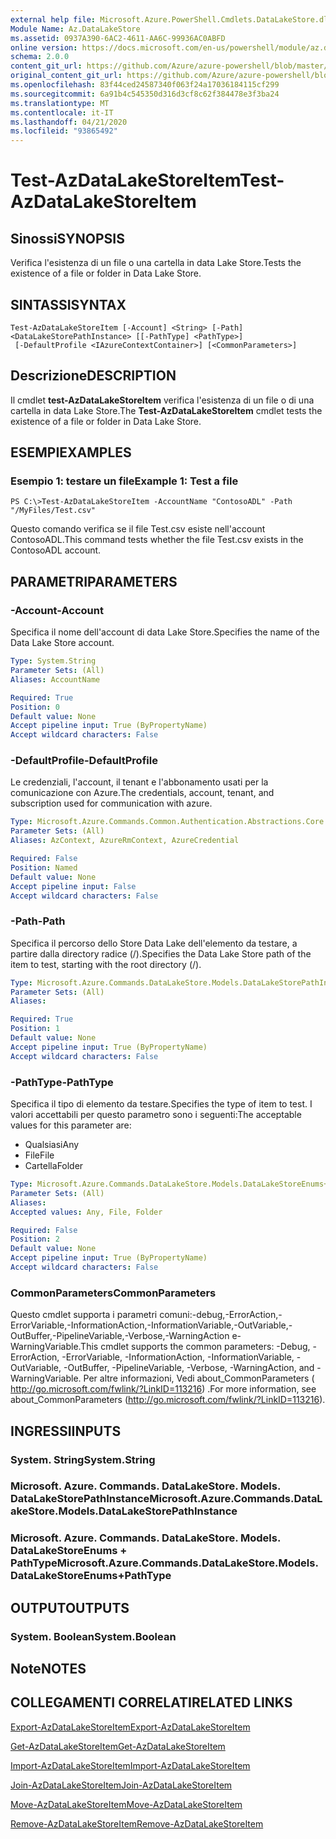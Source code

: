 ```yaml
---
external help file: Microsoft.Azure.PowerShell.Cmdlets.DataLakeStore.dll-Help.xml
Module Name: Az.DataLakeStore
ms.assetid: 0937A390-6AC2-4611-AA6C-99936AC0ABFD
online version: https://docs.microsoft.com/en-us/powershell/module/az.datalakestore/test-azdatalakestoreitem
schema: 2.0.0
content_git_url: https://github.com/Azure/azure-powershell/blob/master/src/DataLakeStore/DataLakeStore/help/Test-AzDataLakeStoreItem.md
original_content_git_url: https://github.com/Azure/azure-powershell/blob/master/src/DataLakeStore/DataLakeStore/help/Test-AzDataLakeStoreItem.md
ms.openlocfilehash: 83f44ced24587340f063f24a17036184115cf299
ms.sourcegitcommit: 6a91b4c545350d316d3cf8c62f384478e3f3ba24
ms.translationtype: MT
ms.contentlocale: it-IT
ms.lasthandoff: 04/21/2020
ms.locfileid: "93865492"
---
```

# <span data-ttu-id="cb018-101">Test-AzDataLakeStoreItem</span><span class="sxs-lookup"><span data-stu-id="cb018-101">Test-AzDataLakeStoreItem</span></span>

## <span data-ttu-id="cb018-102">Sinossi</span><span class="sxs-lookup"><span data-stu-id="cb018-102">SYNOPSIS</span></span>
<span data-ttu-id="cb018-103">Verifica l'esistenza di un file o una cartella in data Lake Store.</span><span class="sxs-lookup"><span data-stu-id="cb018-103">Tests the existence of a file or folder in Data Lake Store.</span></span>

## <span data-ttu-id="cb018-104">SINTASSI</span><span class="sxs-lookup"><span data-stu-id="cb018-104">SYNTAX</span></span>

```
Test-AzDataLakeStoreItem [-Account] <String> [-Path] <DataLakeStorePathInstance> [[-PathType] <PathType>]
 [-DefaultProfile <IAzureContextContainer>] [<CommonParameters>]
```

## <span data-ttu-id="cb018-105">Descrizione</span><span class="sxs-lookup"><span data-stu-id="cb018-105">DESCRIPTION</span></span>
<span data-ttu-id="cb018-106">Il cmdlet **test-AzDataLakeStoreItem** verifica l'esistenza di un file o di una cartella in data Lake Store.</span><span class="sxs-lookup"><span data-stu-id="cb018-106">The **Test-AzDataLakeStoreItem** cmdlet tests the existence of a file or folder in Data Lake Store.</span></span>

## <span data-ttu-id="cb018-107">ESEMPI</span><span class="sxs-lookup"><span data-stu-id="cb018-107">EXAMPLES</span></span>

### <span data-ttu-id="cb018-108">Esempio 1: testare un file</span><span class="sxs-lookup"><span data-stu-id="cb018-108">Example 1: Test a file</span></span>
```
PS C:\>Test-AzDataLakeStoreItem -AccountName "ContosoADL" -Path "/MyFiles/Test.csv"
```

<span data-ttu-id="cb018-109">Questo comando verifica se il file Test.csv esiste nell'account ContosoADL.</span><span class="sxs-lookup"><span data-stu-id="cb018-109">This command tests whether the file Test.csv exists in the ContosoADL account.</span></span>

## <span data-ttu-id="cb018-110">PARAMETRI</span><span class="sxs-lookup"><span data-stu-id="cb018-110">PARAMETERS</span></span>

### <span data-ttu-id="cb018-111">-Account</span><span class="sxs-lookup"><span data-stu-id="cb018-111">-Account</span></span>
<span data-ttu-id="cb018-112">Specifica il nome dell'account di data Lake Store.</span><span class="sxs-lookup"><span data-stu-id="cb018-112">Specifies the name of the Data Lake Store account.</span></span>

```yaml
Type: System.String
Parameter Sets: (All)
Aliases: AccountName

Required: True
Position: 0
Default value: None
Accept pipeline input: True (ByPropertyName)
Accept wildcard characters: False
```

### <span data-ttu-id="cb018-113">-DefaultProfile</span><span class="sxs-lookup"><span data-stu-id="cb018-113">-DefaultProfile</span></span>
<span data-ttu-id="cb018-114">Le credenziali, l'account, il tenant e l'abbonamento usati per la comunicazione con Azure.</span><span class="sxs-lookup"><span data-stu-id="cb018-114">The credentials, account, tenant, and subscription used for communication with azure.</span></span>

```yaml
Type: Microsoft.Azure.Commands.Common.Authentication.Abstractions.Core.IAzureContextContainer
Parameter Sets: (All)
Aliases: AzContext, AzureRmContext, AzureCredential

Required: False
Position: Named
Default value: None
Accept pipeline input: False
Accept wildcard characters: False
```

### <span data-ttu-id="cb018-115">-Path</span><span class="sxs-lookup"><span data-stu-id="cb018-115">-Path</span></span>
<span data-ttu-id="cb018-116">Specifica il percorso dello Store Data Lake dell'elemento da testare, a partire dalla directory radice (/).</span><span class="sxs-lookup"><span data-stu-id="cb018-116">Specifies the Data Lake Store path of the item to test, starting with the root directory (/).</span></span>

```yaml
Type: Microsoft.Azure.Commands.DataLakeStore.Models.DataLakeStorePathInstance
Parameter Sets: (All)
Aliases:

Required: True
Position: 1
Default value: None
Accept pipeline input: True (ByPropertyName)
Accept wildcard characters: False
```

### <span data-ttu-id="cb018-117">-PathType</span><span class="sxs-lookup"><span data-stu-id="cb018-117">-PathType</span></span>
<span data-ttu-id="cb018-118">Specifica il tipo di elemento da testare.</span><span class="sxs-lookup"><span data-stu-id="cb018-118">Specifies the type of item to test.</span></span>
<span data-ttu-id="cb018-119">I valori accettabili per questo parametro sono i seguenti:</span><span class="sxs-lookup"><span data-stu-id="cb018-119">The acceptable values for this parameter are:</span></span>
- <span data-ttu-id="cb018-120">Qualsiasi</span><span class="sxs-lookup"><span data-stu-id="cb018-120">Any</span></span> 
- <span data-ttu-id="cb018-121">File</span><span class="sxs-lookup"><span data-stu-id="cb018-121">File</span></span> 
- <span data-ttu-id="cb018-122">Cartella</span><span class="sxs-lookup"><span data-stu-id="cb018-122">Folder</span></span>

```yaml
Type: Microsoft.Azure.Commands.DataLakeStore.Models.DataLakeStoreEnums+PathType
Parameter Sets: (All)
Aliases:
Accepted values: Any, File, Folder

Required: False
Position: 2
Default value: None
Accept pipeline input: True (ByPropertyName)
Accept wildcard characters: False
```

### <span data-ttu-id="cb018-123">CommonParameters</span><span class="sxs-lookup"><span data-stu-id="cb018-123">CommonParameters</span></span>
<span data-ttu-id="cb018-124">Questo cmdlet supporta i parametri comuni:-debug,-ErrorAction,-ErrorVariable,-InformationAction,-InformationVariable,-OutVariable,-OutBuffer,-PipelineVariable,-Verbose,-WarningAction e-WarningVariable.</span><span class="sxs-lookup"><span data-stu-id="cb018-124">This cmdlet supports the common parameters: -Debug, -ErrorAction, -ErrorVariable, -InformationAction, -InformationVariable, -OutVariable, -OutBuffer, -PipelineVariable, -Verbose, -WarningAction, and -WarningVariable.</span></span> <span data-ttu-id="cb018-125">Per altre informazioni, Vedi about_CommonParameters ( http://go.microsoft.com/fwlink/?LinkID=113216) .</span><span class="sxs-lookup"><span data-stu-id="cb018-125">For more information, see about_CommonParameters (http://go.microsoft.com/fwlink/?LinkID=113216).</span></span>

## <span data-ttu-id="cb018-126">INGRESSI</span><span class="sxs-lookup"><span data-stu-id="cb018-126">INPUTS</span></span>

### <span data-ttu-id="cb018-127">System. String</span><span class="sxs-lookup"><span data-stu-id="cb018-127">System.String</span></span>

### <span data-ttu-id="cb018-128">Microsoft. Azure. Commands. DataLakeStore. Models. DataLakeStorePathInstance</span><span class="sxs-lookup"><span data-stu-id="cb018-128">Microsoft.Azure.Commands.DataLakeStore.Models.DataLakeStorePathInstance</span></span>

### <span data-ttu-id="cb018-129">Microsoft. Azure. Commands. DataLakeStore. Models. DataLakeStoreEnums + PathType</span><span class="sxs-lookup"><span data-stu-id="cb018-129">Microsoft.Azure.Commands.DataLakeStore.Models.DataLakeStoreEnums+PathType</span></span>

## <span data-ttu-id="cb018-130">OUTPUT</span><span class="sxs-lookup"><span data-stu-id="cb018-130">OUTPUTS</span></span>

### <span data-ttu-id="cb018-131">System. Boolean</span><span class="sxs-lookup"><span data-stu-id="cb018-131">System.Boolean</span></span>

## <span data-ttu-id="cb018-132">Note</span><span class="sxs-lookup"><span data-stu-id="cb018-132">NOTES</span></span>

## <span data-ttu-id="cb018-133">COLLEGAMENTI CORRELATI</span><span class="sxs-lookup"><span data-stu-id="cb018-133">RELATED LINKS</span></span>

[<span data-ttu-id="cb018-134">Export-AzDataLakeStoreItem</span><span class="sxs-lookup"><span data-stu-id="cb018-134">Export-AzDataLakeStoreItem</span></span>](./Export-AzDataLakeStoreItem.md)

[<span data-ttu-id="cb018-135">Get-AzDataLakeStoreItem</span><span class="sxs-lookup"><span data-stu-id="cb018-135">Get-AzDataLakeStoreItem</span></span>](./Get-AzDataLakeStoreItem.md)

[<span data-ttu-id="cb018-136">Import-AzDataLakeStoreItem</span><span class="sxs-lookup"><span data-stu-id="cb018-136">Import-AzDataLakeStoreItem</span></span>](./Import-AzDataLakeStoreItem.md)

[<span data-ttu-id="cb018-137">Join-AzDataLakeStoreItem</span><span class="sxs-lookup"><span data-stu-id="cb018-137">Join-AzDataLakeStoreItem</span></span>](./Join-AzDataLakeStoreItem.md)

[<span data-ttu-id="cb018-138">Move-AzDataLakeStoreItem</span><span class="sxs-lookup"><span data-stu-id="cb018-138">Move-AzDataLakeStoreItem</span></span>](./Move-AzDataLakeStoreItem.md)

[<span data-ttu-id="cb018-139">Remove-AzDataLakeStoreItem</span><span class="sxs-lookup"><span data-stu-id="cb018-139">Remove-AzDataLakeStoreItem</span></span>](./Remove-AzDataLakeStoreItem.md)


